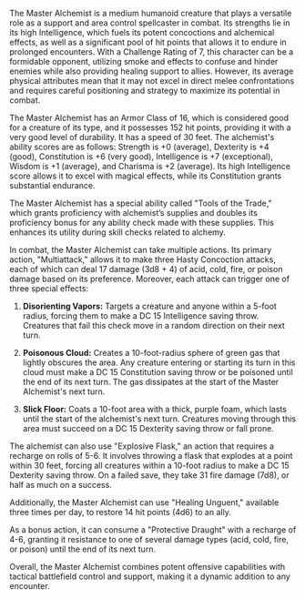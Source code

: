 The Master Alchemist is a medium humanoid creature that plays a versatile role as a support and area control spellcaster in combat. Its strengths lie in its high Intelligence, which fuels its potent concoctions and alchemical effects, as well as a significant pool of hit points that allows it to endure in prolonged encounters. With a Challenge Rating of 7, this character can be a formidable opponent, utilizing smoke and effects to confuse and hinder enemies while also providing healing support to allies. However, its average physical attributes mean that it may not excel in direct melee confrontations and requires careful positioning and strategy to maximize its potential in combat. 

The Master Alchemist has an Armor Class of 16, which is considered good for a creature of its type, and it possesses 152 hit points, providing it with a very good level of durability. It has a speed of 30 feet. The alchemist's ability scores are as follows: Strength is +0 (average), Dexterity is +4 (good), Constitution is +6 (very good), Intelligence is +7 (exceptional), Wisdom is +1 (average), and Charisma is +2 (average). Its high Intelligence score allows it to excel with magical effects, while its Constitution grants substantial endurance.

The Master Alchemist has a special ability called "Tools of the Trade," which grants proficiency with alchemist’s supplies and doubles its proficiency bonus for any ability check made with these supplies. This enhances its utility during skill checks related to alchemy.

In combat, the Master Alchemist can take multiple actions. Its primary action, "Multiattack," allows it to make three Hasty Concoction attacks, each of which can deal 17 damage (3d8 + 4) of acid, cold, fire, or poison damage based on its preference. Moreover, each attack can trigger one of three special effects: 

1. **Disorienting Vapors:** Targets a creature and anyone within a 5-foot radius, forcing them to make a DC 15 Intelligence saving throw. Creatures that fail this check move in a random direction on their next turn.
   
2. **Poisonous Cloud:** Creates a 10-foot-radius sphere of green gas that lightly obscures the area. Any creature entering or starting its turn in this cloud must make a DC 15 Constitution saving throw or be poisoned until the end of its next turn. The gas dissipates at the start of the Master Alchemist's next turn.

3. **Slick Floor:** Coats a 10-foot area with a thick, purple foam, which lasts until the start of the alchemist's next turn. Creatures moving through this area must succeed on a DC 15 Dexterity saving throw or fall prone.

The alchemist can also use "Explosive Flask," an action that requires a recharge on rolls of 5-6. It involves throwing a flask that explodes at a point within 30 feet, forcing all creatures within a 10-foot radius to make a DC 15 Dexterity saving throw. On a failed save, they take 31 fire damage (7d8), or half as much on a success.

Additionally, the Master Alchemist can use "Healing Unguent," available three times per day, to restore 14 hit points (4d6) to an ally.

As a bonus action, it can consume a "Protective Draught" with a recharge of 4-6, granting it resistance to one of several damage types (acid, cold, fire, or poison) until the end of its next turn. 

Overall, the Master Alchemist combines potent offensive capabilities with tactical battlefield control and support, making it a dynamic addition to any encounter.